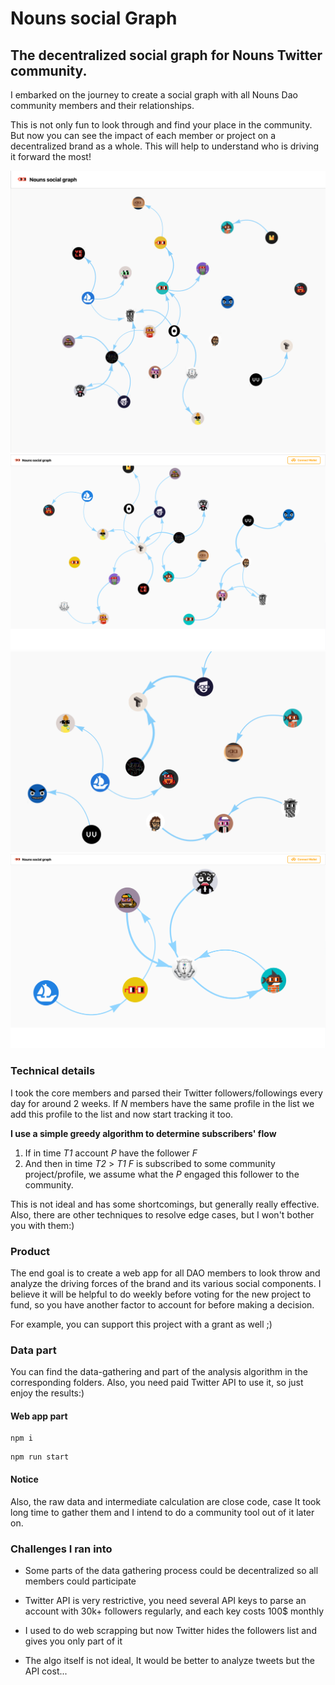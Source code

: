 # Nouns social Graph

## The decentralized social graph for Nouns Twitter community.

I embarked on the journey to create a social graph with all Nouns Dao community members and their relationships.

This is not only fun to look through and find your place in the community.
But now you can see the impact of each member or project on a decentralized brand as a whole.
This will help to understand who is driving it forward the most!

![Example Image](media/1.png)
![Example Image](media/2.png)
![Example Image](media/3.png)
![Example Image](media/4.png)

### Technical details

I took the core members and parsed their Twitter followers/followings every day for around 2 weeks. If _N_ members have the same profile in the list we add this profile to the list and now start tracking it too.

**I use a simple greedy algorithm to determine subscribers' flow**

1. If in time _T1_ account _P_ have the follower _F_
2. And then in time _T2_ > _T1_ _F_ is subscribed to some community project/profile, we assume what the _P_ engaged this follower to the community.

This is not ideal and has some shortcomings, but generally really effective. Also, there are other techniques to resolve edge cases, but I won't bother you with them:)

### Product

The end goal is to create a web app for all DAO members to look throw and analyze the driving forces of the brand and its various social components. I believe it will be helpful to do weekly before voting for the new project to fund, so you have another factor to account for before making a decision.

For example, you can support this project with a grant as well ;)

### Data part

You can find the data-gathering and part of the analysis algorithm in the corresponding folders. Also, you need paid Twitter API to use it, so just enjoy the results:)

#### Web app part

```
npm i
```

```
npm run start
```

#### Notice

Also, the raw data and intermediate calculation are close code, case It took long time to gather them and I intend to do a community tool out of it later on.

### Challenges I ran into

- Some parts of the data gathering process could be decentralized so all members could participate

- Twitter API is very restrictive, you need several API keys to parse an account with 30k+ followers regularly, and each key costs 100$ monthly

- I used to do web scrapping but now Twitter hides the followers list and gives you only part of it

- The algo itself is not ideal, It would be better to analyze tweets but the API cost...
